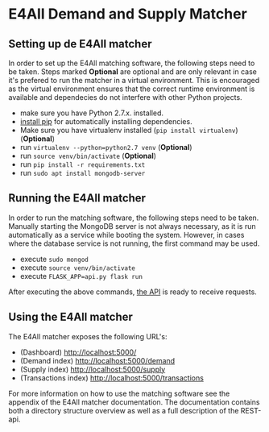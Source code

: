 E4All Demand and Supply Matcher
===============================

Setting up de E4All matcher
---------------------------

In order to set up the E4All matching software, the following steps need to be taken. Steps marked **Optional** are optional and are only relevant in case it's prefered to run the matcher in a virtual environment. This is encouraged as the virtual environment ensures that the correct runtime environment is available and dependecies do not interfere with other Python projects.

* make sure you have Python 2.7.x. installed.
* [install pip](http://pip.readthedocs.org/en/latest/installing.html) for automatically installing dependencies.
* Make sure you have virtualenv installed (`pip install virtualenv`) (**Optional**)
* run `virtualenv --python=python2.7 venv` (**Optional**)
* run `source venv/bin/activate` (**Optional**)
* run `pip install -r requirements.txt`
* run `sudo apt install mongodb-server`


Running the E4All matcher
-------------------------

In order to run the matching software, the following steps need to be taken. Manually starting the MongoDB server is not always necessary, as it is run automatically as a service while booting the system. However, in cases where the database service is not running, the first command may be used.

* execute `sudo mongod`
* execute `source venv/bin/activate`
* execute `FLASK_APP=api.py flask run`

After executing the above commands, [the API](http://localhost:5000) is ready to receive requests.


Using the E4All matcher
-----------------------

The E4All matcher exposes the following URL's:

* (Dashboard) [http://localhost:5000/](http://localhost:5000/)
* (Demand index) [http://localhost:5000/demand](http://localhost:5000/demand)
* (Supply index) [http://localhost:5000/supply](http://localhost:5000/supply)
* (Transactions index) [http://localhost:5000/transactions](http://localhost:5000/transactions)

For more information on how to use the matching software see the appendix of the E4All matcher documentation. The documentation contains both a directory structure overview as well as a full description of the REST-api.